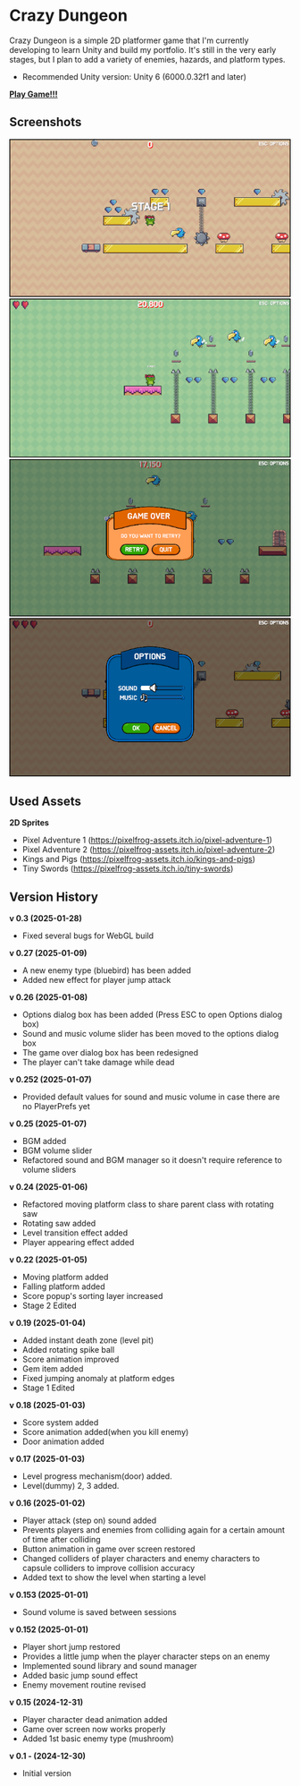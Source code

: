 
# Crazy Dungeon

Crazy Dungeon is a simple 2D platformer game that I'm currently developing to learn Unity and build my portfolio. It's still in the very early stages, but I plan to add a variety of enemies, hazards, and platform types.

- Recommended Unity version: Unity 6 (6000.0.32f1 and later)

[**Play Game!!!**](https://trymorez.github.io/unity-2d-platformer/Build/index.html)

## Screenshots

![screenshot](Assets/ScreenShot/screenshot01.png)
![screenshot](Assets/ScreenShot/screenshot02.png)
![screenshot](Assets/ScreenShot/screenshot03.png)
![screenshot](Assets/ScreenShot/screenshot04.png)

## Used Assets

**2D Sprites**
- Pixel Adventure 1 (https://pixelfrog-assets.itch.io/pixel-adventure-1)
- Pixel Adventure 2 (https://pixelfrog-assets.itch.io/pixel-adventure-2)
- Kings and Pigs (https://pixelfrog-assets.itch.io/kings-and-pigs)
- Tiny Swords (https://pixelfrog-assets.itch.io/tiny-swords)


## Version History
**v 0.3 (2025-01-28)**
- Fixed several bugs for WebGL build

**v 0.27 (2025-01-09)**
- A new enemy type (bluebird) has been added
- Added new effect for player jump attack

**v 0.26 (2025-01-08)**
- Options dialog box has been added (Press ESC to open Options dialog box)
- Sound and music volume slider has been moved to the options dialog box
- The game over dialog box has been redesigned
- The player can't take damage while dead

**v 0.252 (2025-01-07)**
- Provided default values for sound and music volume in case there are no PlayerPrefs yet

**v 0.25 (2025-01-07)**
- BGM added
- BGM volume slider
- Refactored sound and BGM manager so it doesn't require reference to volume sliders

**v 0.24 (2025-01-06)**
- Refactored moving platform class to share parent class with rotating saw
- Rotating saw added
- Level transition effect added
- Player appearing effect added

**v 0.22 (2025-01-05)**
- Moving platform added
- Falling platform added
- Score popup's sorting layer increased
- Stage 2 Edited

**v 0.19 (2025-01-04)**
- Added instant death zone (level pit)
- Added rotating spike ball
- Score animation improved
- Gem item added
- Fixed jumping anomaly at platform edges
- Stage 1 Edited

**v 0.18 (2025-01-03)**
- Score system added
- Score animation added(when you kill enemy)
- Door animation added

**v 0.17 (2025-01-03)**
- Level progress mechanism(door) added.
- Level(dummy) 2, 3 added.

**v 0.16 (2025-01-02)**
- Player attack (step on) sound added
- Prevents players and enemies from colliding again for a certain amount of time after colliding
- Button animation in game over screen restored
- Changed colliders of player characters and enemy characters to capsule colliders to improve collision accuracy
- Added text to show the level when starting a level

**v 0.153 (2025-01-01)**
- Sound volume is saved between sessions

**v 0.152 (2025-01-01)**
- Player short jump restored
- Provides a little jump when the player character steps on an enemy
- Implemented sound library and sound manager
- Added basic jump sound effect
- Enemy movement routine revised

**v 0.15 (2024-12-31)**
* Player character dead animation added
* Game over screen now works properly
* Added 1st basic enemy type (mushroom)

**v 0.1 - (2024-12-30)**
- Initial version
